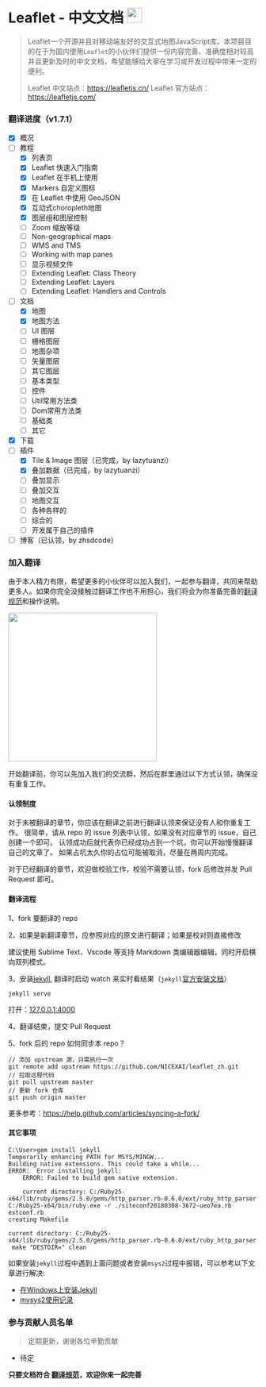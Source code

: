 # Leaflet - 中文文档  <img src='https://leafletjs.cn/docs/images/logo.png' height='30'>


> Leaflet一个开源并且对移动端友好的交互式地图JavaScript库。本项目目的在于为国内使用`Leaflet`的小伙伴们提供一份内容完善、准确度相对较高并且更新及时的中文文档，希望能够给大家在学习或开发过程中带来一定的便利。
> 
> Leaflet 中文站点：https://leafletjs.cn/
> Leaflet 官方站点：https://leafletjs.com/

### 翻译进度（v1.7.1）
- [x] 概况
- [ ] 教程
  - [x] 列表页
  - [x] Leaflet 快速入门指南
  - [x] Leaflet 在手机上使用
  - [x] Markers 自定义图标
  - [x] 在 Leaflet 中使用 GeoJSON
  - [x] 互动式choropleth地图
  - [x] 图层组和图层控制
  - [ ] Zoom 缩放等级
  - [ ] Non-geographical maps
  - [ ] WMS and TMS
  - [ ] Working with map panes
  - [ ] 显示视频文件
  - [ ] Extending Leaflet: Class Theory
  - [ ] Extending Leaflet: Layers
  - [ ] Extending Leaflet: Handlers and Controls
- [ ] 文档
  - [x] 地图
  - [x] 地图方法
  - [ ] UI 图层
  - [ ] 栅格图层
  - [ ] 地图杂项
  - [ ] 矢量图层
  - [ ] 其它图层
  - [ ] 基本类型
  - [ ] 控件
  - [ ] Util常用方法类
  - [ ] Dom常用方法类
  - [ ] 基础类
  - [ ] 其它
- [x] 下载
- [ ] 插件
  - [x] Tile & Image 图层（已完成，by lazytuanzi）
  - [x] 叠加数据（已完成，by lazytuanzi）
  - [ ] 叠加显示
  - [ ] 叠加交互
  - [ ] 地图交互
  - [ ] 各种各样的
  - [ ] 综合的
  - [ ] 开发属于自己的插件
- [ ] 博客（已认领，by zhsdcode）

### 加入翻译

由于本人精力有限，希望更多的小伙伴可以加入我们，一起参与翻译，共同来帮助更多人。如果你完全没接触过翻译工作也不用担心，我们将会为你准备完善的[翻译规范](https://github.com/NICEXAI/leaflet_zh/blob/master/leaflet_guide.md)和操作说明。

<img src='https://leafletjs.cn/docs/images/QQ.png' width='300'>

开始翻译前，你可以先加入我们的交流群，然后在群里通过以下方式认领，确保没有重复工作。

#### 认领制度

对于未被翻译的章节，你应该在翻译之前进行翻译认领来保证没有人和你重复工作。
很简单，请从 repo 的 issue 列表中认领，如果没有对应章节的 issue，自己创建一个即可。
认领成功后就代表你已经成功占到一个坑，你可以开始慢慢翻译自己的文章了。
如果占坑太久你的占位可能被取消，尽量在两周内完成。

对于已经翻译的章节，欢迎做校验工作，校验不需要认领，fork 后修改并发 Pull Request 即可。

#### 翻译流程

1、fork 要翻译的 repo

2、如果是新翻译章节，应参照对应的原文进行翻译；如果是校对则直接修改

建议使用 Sublime Text、Vscode 等支持 Markdown 类编辑器编辑，同时开启横向双列模式。

3、安装[jekyll](https://jekyllcn.com/), 翻译时启动 watch 来实时看结果（`jekyll`[官方安装文档](http://jekyllcn.com/docs/installation/)）

```
jekyll serve
```
打开：[127.0.0.1:4000](http://127.0.0.1:4000/)

4、翻译结束，提交 Pull Request

5、fork 后的 repo 如何同步本 repo？

```
// 添加 upstream 源，只需执行一次
git remote add upstream https://github.com/NICEXAI/leaflet_zh.git
// 拉取远程代码
git pull upstream master
// 更新 fork 仓库
git push origin master
```

更多参考：https://help.github.com/articles/syncing-a-fork/


#### 其它事项

```
C:\User>gem install jekyll
Temporarily enhancing PATH for MSYS/MINGW...
Building native extensions. This could take a while...
ERROR:  Error installing jekyll:
    ERROR: Failed to build gem native extension.

    current directory: C:/Ruby25-x64/lib/ruby/gems/2.5.0/gems/http_parser.rb-0.6.0/ext/ruby_http_parser
C:/Ruby25-x64/bin/ruby.exe -r ./siteconf20180308-3672-ueo7ea.rb extconf.rb
creating Makefile

current directory: C:/Ruby25-x64/lib/ruby/gems/2.5.0/gems/http_parser.rb-0.6.0/ext/ruby_http_parser
 make "DESTDIR=" clean
```
如果安装`jekyll`过程中遇到上面问题或者安装`msys2`过程中报错，可以参考以下文章进行解决:
* [在Windows上安装Jekyll](https://www.jianshu.com/p/58e2c5ea3103)
* [mysys2使用记录](https://www.jianshu.com/p/2a3ff0d4f53a)



### 参与贡献人员名单

> 定期更新，谢谢各位辛勤贡献

- 待定

**只要文档符合 [翻译规范](https://github.com/NICEXAI/leaflet_zh/blob/master/leaflet_guide.md)，欢迎你来一起完善**
